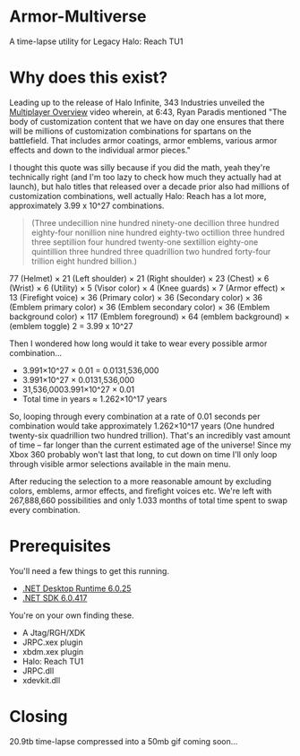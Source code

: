 # Armor-Multiverse
A time-lapse utility for Legacy Halo: Reach TU1

# Why does this exist?
Leading up to the release of Halo Infinite, 343 Industries unveiled the [Multiplayer Overview](https://youtu.be/n-O7OuliQRY?si=qlWMteWaNh04ijBQ&t=403) video wherein, at 6:43, Ryan Paradis mentioned "The body of customization content that we have on day one ensures that there will be millions of customization combinations for spartans on the battlefield. That includes armor coatings, armor emblems, various armor effects and down to the individual armor pieces." 

I thought this quote was silly because if you did the math, yeah they're technically right (and I'm too lazy to check how much they actually had at launch), but halo titles that released over a decade prior also had millions of customization combinations, well actually Halo: Reach has a lot more, approximately 3.99 x 10^27 combinations. 

> (Three undecillion nine hundred ninety-one decillion three hundred eighty-four nonillion nine hundred eighty-two octillion three hundred three septillion four hundred twenty-one sextillion eighty-one quintillion three hundred three quadrillion two hundred forty-four trillion eight hundred billion.)

77 (Helmet) × 21 (Left shoulder) × 21 (Right shoulder) × 23 (Chest) × 6 (Wrist) × 6 (Utility) × 5 (Visor color) × 4 (Knee guards) × 7 (Armor effect) × 13 (Firefight voice) × 36 (Primary color) × 36 (Secondary color) × 36 (Emblem primary color) × 36 (Emblem secondary color) × 36 (Emblem background color) × 117 (Emblem foreground) × 64 (emblem background) × (emblem toggle) 2 = 3.99 x 10^27

Then I wondered how long would it take to wear every possible armor combination...
- 3.991×10^27 × 0.01 = 0.0131,536,000
- 3.991×10^27 × 0.0131,536,000 
- 31,536,0003.991×10^27 × 0.01​
- Total time in years ≈ 1.262×10^17 years

So, looping through every combination at a rate of 0.01 seconds per combination would take approximately 1.262×10^17 years (One hundred twenty-six quadrillion two hundred trillion). That's an incredibly vast amount of time – far longer than the current estimated age of the universe! Since my Xbox 360 probably won't last that long, to cut down on time I'll only loop through visible armor selections available in the main menu.

After reducing the selection to a more reasonable amount by excluding colors, emblems, armor effects, and firefight voices etc. We're left with 267,888,660 possibilities and only 1.033 months of total time spent to swap every combination.

# Prerequisites
You'll need a few things to get this running.
- [.NET Desktop Runtime 6.0.25](https://dotnet.microsoft.com/en-us/download/dotnet/6.0)
- [.NET SDK 6.0.417](https://dotnet.microsoft.com/en-us/download/dotnet/6.0)

You're on your own finding these.
- A Jtag/RGH/XDK
- JRPC.xex plugin
- xbdm.xex plugin
- Halo: Reach TU1
- JRPC.dll
- xdevkit.dll

# Closing
20.9tb time-lapse compressed into a 50mb gif coming soon...
